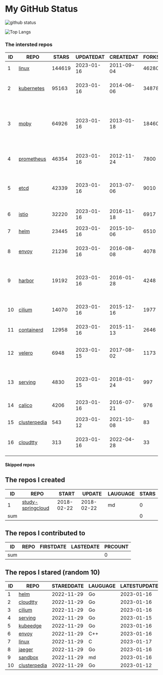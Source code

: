 # My GitHub Status

<img src="https://github-readme-stats-1.yihong0618.vercel.app/api?username=daoqingniu&show_icons=true&&&hide_title=true&count_private=true" alt="github status" />

![Top Langs](https://github-readme-stats-1.yihong0618.vercel.app/api/top-langs/?username=daoqingniu&layout=compact)

<!--START_SECTION:github_repos-->
### The intersted repos
| ID |                              REPO                               | STARS  | UPDATEDAT  | CREATEDAT  | FORKSCOUNT |                                              DESCRIPTIONS                                              |
|----|-----------------------------------------------------------------|--------|------------|------------|------------|--------------------------------------------------------------------------------------------------------|
|  1 | [linux](https://github.com/torvalds/linux)                      | 144619 | 2023-01-16 | 2011-09-04 |      46280 | Linux kernel source tree                                                                               |
|  2 | [kubernetes](https://github.com/kubernetes/kubernetes)          |  95163 | 2023-01-16 | 2014-06-06 |      34878 | Production-Grade Container Scheduling and Management                                                   |
|  3 | [moby](https://github.com/moby/moby)                            |  64926 | 2023-01-16 | 2013-01-18 |      18460 | Moby Project - a collaborative project for the container ecosystem to assemble container-based systems |
|  4 | [prometheus](https://github.com/prometheus/prometheus)          |  46354 | 2023-01-16 | 2012-11-24 |       7800 | The Prometheus monitoring system and time series database.                                             |
|  5 | [etcd](https://github.com/etcd-io/etcd)                         |  42339 | 2023-01-16 | 2013-07-06 |       9010 | Distributed reliable key-value store for the most critical data of a distributed system                |
|  6 | [istio](https://github.com/istio/istio)                         |  32220 | 2023-01-16 | 2016-11-18 |       6917 | Connect, secure, control, and observe services.                                                        |
|  7 | [helm](https://github.com/helm/helm)                            |  23445 | 2023-01-16 | 2015-10-06 |       6510 | The Kubernetes Package Manager                                                                         |
|  8 | [envoy](https://github.com/envoyproxy/envoy)                    |  21236 | 2023-01-16 | 2016-08-08 |       4078 | Cloud-native high-performance edge/middle/service proxy                                                |
|  9 | [harbor](https://github.com/goharbor/harbor)                    |  19192 | 2023-01-16 | 2016-01-28 |       4248 | An open source trusted cloud native registry project that stores, signs, and scans content.            |
| 10 | [cilium](https://github.com/cilium/cilium)                      |  14070 | 2023-01-16 | 2015-12-16 |       1977 | eBPF-based Networking, Security, and Observability                                                     |
| 11 | [containerd](https://github.com/containerd/containerd)          |  12958 | 2023-01-16 | 2015-11-13 |       2646 | An open and reliable container runtime                                                                 |
| 12 | [velero](https://github.com/vmware-tanzu/velero)                |   6948 | 2023-01-15 | 2017-08-02 |       1173 | Backup and migrate Kubernetes applications and their persistent volumes                                |
| 13 | [serving](https://github.com/knative/serving)                   |   4830 | 2023-01-15 | 2018-01-24 |        997 | Kubernetes-based, scale-to-zero, request-driven compute                                                |
| 14 | [calico](https://github.com/projectcalico/calico)               |   4206 | 2023-01-16 | 2016-07-21 |        976 | Cloud native networking and network security                                                           |
| 15 | [clusterpedia](https://github.com/clusterpedia-io/clusterpedia) |    543 | 2023-01-12 | 2021-10-08 |         83 | The Encyclopedia of Kubernetes clusters                                                                |
| 16 | [cloudtty](https://github.com/cloudtty/cloudtty)                |    313 | 2023-01-16 | 2022-04-28 |         33 | A Friendly Kubernetes CloudShell (Web Terminal) !                                                      |



#### Skipped repos
<!--END_SECTION:github_repos-->

<!--START_SECTION:my_github-->
## The repos I created
| ID  |                                 REPO                                 |   START    |   UPDATE   | LAUGUAGE | STARS |
|-----|----------------------------------------------------------------------|------------|------------|----------|-------|
|   1 | [study-springcloud](https://github.com/daoqingniu/study-springcloud) | 2018-02-22 | 2018-02-22 | md       |     0 |
| sum |                                                                      |            |            |          |     0 |

## The repos I contributed to
| ID  | REPO | FIRSTDATE | LASTEDATE | PRCOUNT |
|-----|------|-----------|-----------|---------|
| sum |      |           |           |       0 |

## The repos I stared (random 10)
| ID |                              REPO                               | STAREDDATE | LAUGUAGE | LATESTUPDATE |
|----|-----------------------------------------------------------------|------------|----------|--------------|
|  1 | [helm](https://github.com/helm/helm)                            | 2022-11-29 | Go       | 2023-01-16   |
|  2 | [cloudtty](https://github.com/cloudtty/cloudtty)                | 2022-11-29 | Go       | 2023-01-16   |
|  3 | [cilium](https://github.com/cilium/cilium)                      | 2022-11-29 | Go       | 2023-01-16   |
|  4 | [serving](https://github.com/knative/serving)                   | 2022-11-29 | Go       | 2023-01-15   |
|  5 | [kubeedge](https://github.com/kubeedge/kubeedge)                | 2022-11-29 | Go       | 2023-01-16   |
|  6 | [envoy](https://github.com/envoyproxy/envoy)                    | 2022-11-29 | C++      | 2023-01-16   |
|  7 | [linux](https://github.com/torvalds/linux)                      | 2022-11-29 | C        | 2023-01-17   |
|  8 | [jaeger](https://github.com/jaegertracing/jaeger)               | 2022-11-29 | Go       | 2023-01-16   |
|  9 | [sandbox](https://github.com/cncf/sandbox)                      | 2022-11-29 | md       | 2023-01-16   |
| 10 | [clusterpedia](https://github.com/clusterpedia-io/clusterpedia) | 2022-11-29 | Go       | 2023-01-12   |

<!--END_SECTION:my_github-->
